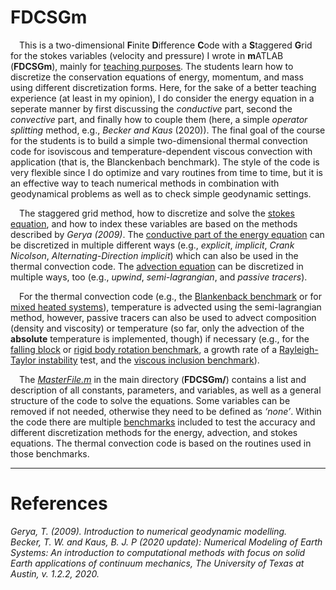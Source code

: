 # FDCSGm

&emsp;This is a two-dimensional **F**inite **D**ifference **C**ode with a **S**taggered **G**rid for the stokes variables (velocity and pressure) I wrote in **m**ATLAB (**FDCSGm**), mainly for [teaching purposes](https://lukasfuchs.wordpress.com/teaching-2/). The students learn how to discretize the conservation equations of energy, momentum, and mass using different discretization forms. Here, for the sake of a better teaching experience (at least in my opinion), I do consider the energy equation in a seperate manner by first discussing the *conductive* part, second the *convective* part, and finally how to couple them (here, a simple *operator splitting* method, e.g., *Becker and Kaus* (2020)). The final goal of the course for the students is to build a simple two-dimensional thermal convection code for isoviscous and temperature-dependent viscous convection with application (that is, the Blanckenbach benchmark). The style of the code is very flexible since I do optimize and vary routines from time to time, but it is an effective way to teach numerical methods in combination with geodynamical problems as well as to check simple geodynamic settings. 
   
&emsp;The staggered grid method, how to discretize and solve the [stokes equation](https://github.com/LukasFuchs/FDCSGm/tree/main/StokesProblem), and how to index these variables are based on the methods described by *Gerya (2009)*. The [conductive part of the energy equation](https://github.com/LukasFuchs/FDCSGm/tree/main/DiffusionProblem) can be discretized in multiple different ways (e.g., *explicit*, *implicit*, *Crank Nicolson*, *Alternating-Direction implicit*) which can also be used in the thermal convection code. The [advection equation](https://github.com/LukasFuchs/FDCSGm/tree/main/AdvectionProblem) can be discretized in multiple ways, too (e.g., *upwind*, *semi-lagrangian*, and *passive tracers*). 

&emsp;For the thermal convection code (e.g., the [Blankenback benchmark](https://github.com/LukasFuchs/FDCSGm/tree/main/Benchmark/Blanckenbach) or for [mixed heated systems](https://github.com/LukasFuchs/FDCSGm/tree/main/MixedHeatedSystems)), temperature is advected using the semi-lagrangian method, however, passive tracers can also be used to advect composition (density and viscosity) or temperature (so far, only the advection of the **absolute** temperature is implemented, though) if necessary (e.g., for the [falling block](https://github.com/LukasFuchs/FDCSGm/tree/main/Benchmark/FallingBlock) or [rigid body rotation benchmark](https://github.com/LukasFuchs/FDCSGm/tree/main/Benchmark/RigidBodyRotation), a growth rate of a [Rayleigh-Taylor instability](https://github.com/LukasFuchs/FDCSGm/tree/main/Benchmark/RTI) test, and the [viscous inclusion benchmark](https://github.com/LukasFuchs/FDCSGm/tree/main/Benchmark/ViscousInclusion)). 
   
&emsp;The [*MasterFile.m*](https://github.com/LukasFuchs/FDCSGm/blob/main/MasterFile.m) in the main directory (**FDCSGm/**) contains a list and description of all constants, parameters, and variables, as well as a general structure of the code to solve the equations. Some variables can be removed if not needed, otherwise they need to be defined as *‘none’*. Within the code there are multiple [benchmarks](https://github.com/LukasFuchs/FDCSGm/tree/main/Benchmark) included to test the accuracy and different discretization methods for the energy, advection, and stokes equations. The thermal convection code is based on the routines used in those benchmarks. 

-----------------

# References

*Gerya, T. (2009). Introduction to numerical geodynamic modelling.*<br>
*Becker, T. W. and Kaus, B. J. P (2020 update): Numerical Modeling of Earth Systems: An introduction to computational methods with focus on solid Earth applications of continuum mechanics, The University of Texas at Austin, v. 1.2.2, 2020.*
